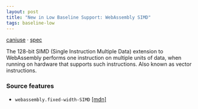 ```yaml
---
layout: post
title: "New in Low Baseline Support: WebAssembly SIMD"
tags: baseline-low
---
```


[caniuse](https://caniuse.com/?search=wasm-simd) · [spec](https://webassembly.github.io/spec/core/bikeshed/#vector-instructions)

The 128-bit SIMD (Single Instruction Multiple Data) extension to WebAssembly performs one instruction on multiple units of data, when running on hardware that supports such instructions. Also known as vector instructions.

### Source features

- ``webassembly.fixed-width-SIMD`` [[mdn]](https://https://developer.mozilla.org/en-US/search?q=webassembly.fixed-width-SIMD)
